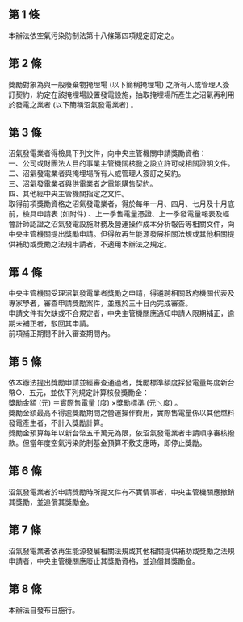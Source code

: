 第 1 條
-------
本辦法依空氣污染防制法第十八條第四項規定訂定之。

第 2 條
-------
獎勵對象為與一般廢棄物掩埋場 (以下簡稱掩埋場) 之所有人或管理人簽  
訂契約，約定在該掩埋場設置發電設施，抽取掩埋場所產生之沼氣再利用  
於發電之業者 (以下簡稱沼氣發電業者) 。

第 3 條
-------
沼氣發電業者得檢具下列文件，向中央主管機關申請獎勵資格：  
一、公司或財團法人目的事業主管機關核發之設立許可或相關證明文件。  
二、沼氣發電業者與掩埋場所有人或管理人簽訂之契約。  
三、沼氣發電業者與供電業者之電能購售契約。  
四、其他經中央主管機關指定之文件。  
取得前項獎勵資格之沼氣發電業者，得於每年一月、四月、七月及十月底  
前，檢具申請表 (如附件) 、上一季售電量憑證、上一季發電量報表及經  
會計師認證之沼氣發電設施財務及營運操作成本分析報告等相關文件，向  
中央主管機關提出獎勵申請。但得依再生能源發展相關法規或其他相關提  
供補助或獎勵之法規申請者，不適用本辦法之規定。

第 4 條
-------
中央主管機關受理沼氣發電業者獎勵之申請，得遴聘相關政府機關代表及  
專家學者，審查申請獎勵案件，並應於三十日內完成審查。  
申請文件有欠缺或不合規定者，中央主管機關應通知申請人限期補正，逾  
期未補正者，駁回其申請。  
前項補正期間不計入審查期間內。

第 5 條
-------
依本辦法提出獎勵申請並經審查通過者，獎勵標準額度採發電量每度新台  
幣○．五元，並依下列規定計算核發獎勵金：  
獎勵金額 (元) ＝實際售電量 (度) ×獎勵標準 (元＼度) 。  
獎勵金額最高不得逾獎勵期間之營運操作費用，實際售電量係以其他燃料  
發電產生者，不計入獎勵計算。  
獎勵金預算每年以新台幣五千萬元為限，依沼氣發電業者申請順序審核撥  
款。但當年度空氣污染防制基金預算不敷支應時，即停止獎勵。

第 6 條
-------
沼氣發電業者於申請獎勵時所提文件有不實情事者，中央主管機關應撤銷  
其獎勵，並追償其獎勵金。

第 7 條
-------
沼氣發電業者依再生能源發展相關法規或其他相關提供補助或獎勵之法規  
申請者，中央主管機關應廢止其獎勵資格，並追償其獎勵金。

第 8 條
-------
本辦法自發布日施行。

